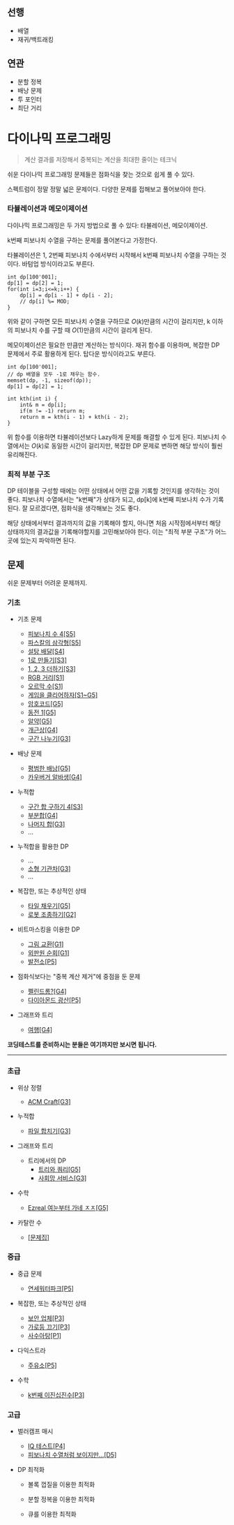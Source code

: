 
## 선행

- 배열
- 재귀/백트래킹

## 연관

- 분할 정복
- 배낭 문제
- 투 포인터
- 최단 거리

# 다이나믹 프로그래밍


> 계산 결과를 저장해서 중복되는 계산을 최대한 줄이는 테크닉

쉬운 다이나믹 프로그래밍 문제들은 점화식을 찾는 것으로 쉽게 풀 수 있다.

스펙트럼이 정말 정말 넓은 문제이다. 다양한 문제를 접해보고 풀어보아야 한다.

### 타뷸레이션과 메모이제이션

다이나믹 프로그래밍은 두 가지 방법으로 풀 수 있다: 타뷸레이션, 메모이제이션.

k번째 피보나치 수열을 구하는 문제를 풀어본다고 가정한다.

타뷸레이션은 1, 2번째 피보나치 수에서부터 시작해서 k번째 피보나치 수열을 구하는 것이다. 바텀업 방식이라고도 부른다.

```
int dp[100'001];
dp[1] = dp[2] = 1;
for(int i=3;i<=k;i++) {
    dp[i] = dp[i - 1] + dp[i - 2];
    // dp[i] %= MOD;
}
```

위와 같이 구하면 모든 피보나치 수열을 구하므로 $O(k)$만큼의 시간이 걸리지만, k 이하의 피보나치 수를 구할 때 $O(1)$만큼의 시간이 걸리게 된다.

메모이제이션은 필요한 만큼만 계산하는 방식이다. 재귀 함수를 이용하며, 복잡한 DP 문제에서 주로 활용하게 된다. 탑다운 방식이라고도 부른다.

```
int dp[100'001];
// dp 배열을 모두 -1로 채우는 함수.
memset(dp, -1, sizeof(dp));
dp[1] = dp[2] = 1;

int kth(int i) {
    int& m = dp[i];
    if(m != -1) return m;
    return m = kth(i - 1) + kth(i - 2);
}
```
위 함수를 이용하면 타뷸레이션보다 Lazy하게 문제를 해결할 수 있게 된다. 피보나치 수열에서는 $O(k)$로 동일한 시간이 걸리지만, 복잡한 DP 문제로 변하면 해당 방식이 풜씬 유리해진다.

### 최적 부분 구조

DP 테이블을 구성할 때에는 어떤 상태에서 어떤 값을 기록할 것인지를 생각하는 것이 좋다.
피보나치 수열에서는 "k번째"가 상태가 되고, dp[k]에 k번째 피보나치 수가 기록된다.
잘 모르겠다면, 점화식을 생각해보는 것도 좋다.

해당 상태에서부터 결과까지의 값을 기록해야 할지, 아니면 처음 시작점에서부터 해당 상태까지의 결과값을 기록해야할지를 고민해보아야 한다. 이는 "최적 부분 구조"가 어느 곳에 있는지 파악하면 된다.

## 문제

쉬운 문제부터 어려운 문제까지.

### 기초

- 기초 문제
    - [피보나치 수 4[S5]](https://www.acmicpc.net/problem/10826)
    - [파스칼의 삼각형[S5]](https://www.acmicpc.net/problem/16395)
    - [설탕 배달[S4]](https://www.acmicpc.net/problem/2839)
    - [1로 만들기[S3]](https://www.acmicpc.net/problem/1463)
    - [1, 2, 3 더하기[S3]](https://www.acmicpc.net/problem/9095)
    - [RGB 거리[S1]](https://www.acmicpc.net/problem/1149)
    - [오르막 수[S1]](https://www.acmicpc.net/problem/11057)
    - [게임을 클리어하자[S1~G5]](https://www.acmicpc.net/problem/28017)
    - [암호코드[G5]](https://www.acmicpc.net/problem/2011)
    - [동전 1[G5]](https://www.acmicpc.net/problem/2293)
    - [알약[G5]](https://www.acmicpc.net/problem/4811)
    - [개근상[G4]](https://www.acmicpc.net/problem/1563)
    - [구간 나누기[G3]](https://www.acmicpc.net/problem/2228)

- 배낭 문제
    - [평범한 배낭[G5]](https://www.acmicpc.net/problem/12865)
    - [카우버거 알바생[G4]](https://www.acmicpc.net/problem/17208)

- 누적합
    - [구간 합 구하기 4[S3]](https://www.acmicpc.net/problem/11659)
    - [부분합[G4]](https://www.acmicpc.net/problem/1806)
    - [나머지 합[G3]](https://www.acmicpc.net/problem/10986)
    - ...

- 누적합을 활용한 DP
    - ...
    - [소형 기관차[G3]](https://www.acmicpc.net/problem/2616)
    - ...

- 복잡한, 또는 추상적인 상태
    - [타일 채우기[G5]](https://www.acmicpc.net/problem/2133)
    - [로봇 조종하기[G2]](https://www.acmicpc.net/problem/2169)

- 비트마스킹을 이용한 DP
    - [그림 교환[G1]](https://www.acmicpc.net/problem/1029)
    - [외판원 순회[G1]](https://www.acmicpc.net/problem/2098)
    - [발전소[P5]](https://www.acmicpc.net/problem/1102)

- 점화식보다는 "중복 계산 제거"에 중점을 둔 문제
    - [펠린드롬?[G4]](https://www.acmicpc.net/problem/10942)
    - [다이아몬드 광산[P5]](https://www.acmicpc.net/problem/1028)

- 그래프와 트리
    - [여행[G4]](https://www.acmicpc.net/problem/2157)

**코딩테스트를 준비하시는 분들은 여기까지만 보시면 됩니다.**
<hr>

### 초급

- 위상 정렬
    - [ACM Craft[G3]](https://www.acmicpc.net/problem/1005)

- 누적합
    - [파일 합치기[G3]](https://www.acmicpc.net/problem/11066)

- 그래프와 트리
    - 트리에서의 DP
        - [트리와 쿼리[G5]](https://www.acmicpc.net/problem/15681)
        - [사회망 서비스[G3]](https://www.acmicpc.net/problem/2533)

- 수학
    - [Ezreal 여눈부터 가네 ㅈㅈ[G5]](https://www.acmicpc.net/problem/20500)

- 카탈란 수
    - [[문제집]](https://www.acmicpc.net/workbook/view/8112)


### 중급

- 중급 문제
    - [연세워터파크[P5]](https://www.acmicpc.net/problem/15678)

- 복잡한, 또는 추상적인 상태
    - [보안 업체[P3]](https://www.acmicpc.net/problem/4243)
    - [가로등 끄기[P3]](https://www.acmicpc.net/problem/2315)
    - [사수아탕[P1]](https://www.acmicpc.net/problem/2419)

- 다익스트라
    - [주유소[P5]](https://www.acmicpc.net/problem/13308)

- 수학
    - [k번째 이진십진수[P3]](https://www.acmicpc.net/problem/28143)

### 고급

- 벌러캠프 매시
    - [IQ 테스트[P4]](https://www.acmicpc.net/problem/9334)
    - [피보나치 수열처럼 보이지만...[D5]](https://www.acmicpc.net/problem/13716)

- DP 최적화

    - 볼록 껍질을 이용한 최적화

    - 분할 정복을 이용한 최적화

    - 큐를 이용한 최적화